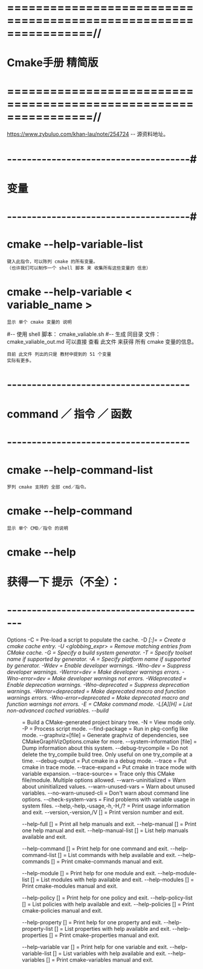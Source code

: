 
# ================================================================//
#                    Cmake手册 精简版
# ================================================================//
https://www.zybuluo.com/khan-lau/note/254724
    -- 源资料地址。


# -------------------------------------#
#               变量
# -------------------------------------#

# cmake --help-variable-list
    键入此指令，可以陈列 cmake 的所有变量。
    （也许我们可以制作一个 shell 脚本 来 收集所有这些变量的 信息）

# cmake --help-variable < variable_name >
    显示 单个 cmake 变量的 说明

#-- 使用 shell 脚本： cmake_valiable.sh 
#-- 生成 同目录 文件： cmake_valiable_out.md
    可以直接 查看 此文件 来获得 所有 cmake 变量的信息。

    目前 此文件 列出的只是 教材中提到的 51 个变量
    实际有更多。




# ------------------------------------- #
#       command ／ 指令 ／ 函数
# ------------------------------------- #

# cmake --help-command-list
    罗列 cmake 支持的 全部 cmd／指令。

# cmake --help-command <CMD>
    显示 单个 CMD／指令 的说明






# cmake --help 
#    获得一下 提示（不全）：
# -----------------------------------------
Options
  -C <initial-cache>           = Pre-load a script to populate the cache.
  -D <var>[:<type>]=<value>    = Create a cmake cache entry.
  -U <globbing_expr>           = Remove matching entries from CMake cache.
  -G <generator-name>          = Specify a build system generator.
  -T <toolset-name>            = Specify toolset name if supported by
                                 generator.
  -A <platform-name>           = Specify platform name if supported by
                                 generator.
  -Wdev                        = Enable developer warnings.
  -Wno-dev                     = Suppress developer warnings.
  -Werror=dev                  = Make developer warnings errors.
  -Wno-error=dev               = Make developer warnings not errors.
  -Wdeprecated                 = Enable deprecation warnings.
  -Wno-deprecated              = Suppress deprecation warnings.
  -Werror=deprecated           = Make deprecated macro and function warnings
                                 errors.
  -Wno-error=deprecated        = Make deprecated macro and function warnings
                                 not errors.
  -E                           = CMake command mode.
  -L[A][H]                     = List non-advanced cached variables.
  --build <dir>                = Build a CMake-generated project binary tree.
  -N                           = View mode only.
  -P <file>                    = Process script mode.
  --find-package               = Run in pkg-config like mode.
  --graphviz=[file]            = Generate graphviz of dependencies, see
                                 CMakeGraphVizOptions.cmake for more.
  --system-information [file]  = Dump information about this system.
  --debug-trycompile           = Do not delete the try_compile build tree.
                                 Only useful on one try_compile at a time.
  --debug-output               = Put cmake in a debug mode.
  --trace                      = Put cmake in trace mode.
  --trace-expand               = Put cmake in trace mode with variable
                                 expansion.
  --trace-source=<file>        = Trace only this CMake file/module.  Multiple
                                 options allowed.
  --warn-uninitialized         = Warn about uninitialized values.
  --warn-unused-vars           = Warn about unused variables.
  --no-warn-unused-cli         = Don't warn about command line options.
  --check-system-vars          = Find problems with variable usage in system
                                 files.
  --help,-help,-usage,-h,-H,/? = Print usage information and exit.
  --version,-version,/V [<f>]  = Print version number and exit.

  --help-full [<f>]            = Print all help manuals and exit.
  --help-manual <man> [<f>]    = Print one help manual and exit.
  --help-manual-list [<f>]     = List help manuals available and exit.

  --help-command <cmd> [<f>]   = Print help for one command and exit.
  --help-command-list [<f>]    = List commands with help available and exit.
  --help-commands [<f>]        = Print cmake-commands manual and exit.

  --help-module <mod> [<f>]    = Print help for one module and exit.
  --help-module-list [<f>]     = List modules with help available and exit.
  --help-modules [<f>]         = Print cmake-modules manual and exit.

  --help-policy <cmp> [<f>]    = Print help for one policy and exit.
  --help-policy-list [<f>]     = List policies with help available and exit.
  --help-policies [<f>]        = Print cmake-policies manual and exit.

  --help-property <prop> [<f>] = Print help for one property and exit.
  --help-property-list [<f>]   = List properties with help available and exit.
  --help-properties [<f>]      = Print cmake-properties manual and exit.

  --help-variable var [<f>]    = Print help for one variable and exit.
  --help-variable-list [<f>]   = List variables with help available and exit.
  --help-variables [<f>]       = Print cmake-variables manual and exit.




